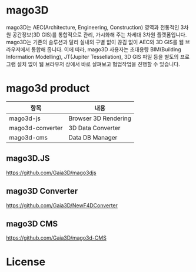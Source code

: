 # mago3D
mago3D는 AEC(Architecture, Engineering, Construction) 영역과 전통적인 3차원 공간정보(3D GIS)를 통합적으로 관리, 가시화해 주는 차세대 3차원 플랫폼입니다. mago3D는 기존의 솔루션과 달리 실내외 구별 없이 끊김 없이 AEC와 3D GIS를 웹 브라우저에서 통합해 줍니다. 이에 따라, mago3D 사용자는 초대용량 BIM(Building Information Modelling), JT(Jupiter Tessellation), 3D GIS 파일 등을 별도의 프로그램 설치 없이 웹 브라우저 상에서 바로 살펴보고 협업작업을 진행할 수 있습니다.

# mago3d product
| 항목 | 내용 |
| ---------- | ---------- |
| mago3d-js | Browser 3D Rendering |
| mago3d-converter | 3D Data Converter |
| mago3d-cms | Data DB Manager |

## mago3D.JS
https://github.com/Gaia3D/mago3djs

## mago3D Converter
https://github.com/Gaia3D/NewF4DConverter

## mago3D CMS
https://github.com/Gaia3D/mago3d-CMS

# License
